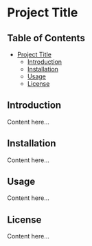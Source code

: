 # Project Title

## Table of Contents
- [Project Title](#project-title)
  - [Introduction](#introduction)
  - [Installation](#installation)
  - [Usage](#usage)
  - [License](#license)

## Introduction

Content here...

## Installation

Content here...

## Usage

Content here...

## License

Content here...
